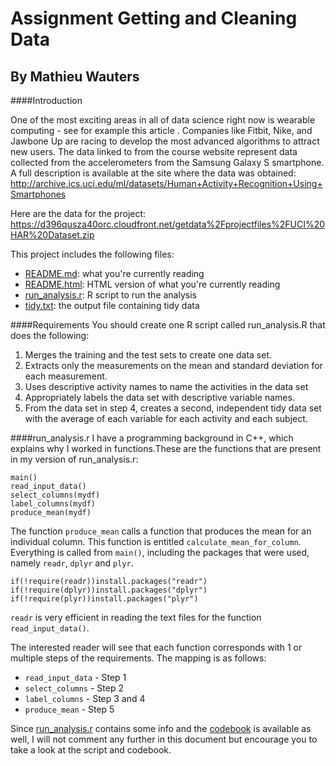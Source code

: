 # Assignment Getting and Cleaning Data
## By Mathieu Wauters

####Introduction

One of the most exciting areas in all of data science right now is wearable computing - see for example  this article . Companies like Fitbit, Nike, and Jawbone Up are racing to develop the most advanced algorithms to attract new users. The data linked to from the course website represent data collected from the accelerometers from the Samsung Galaxy S smartphone. A full description is available at the site where the data was obtained: http://archive.ics.uci.edu/ml/datasets/Human+Activity+Recognition+Using+Smartphones 

Here are the data for the project: https://d396qusza40orc.cloudfront.net/getdata%2Fprojectfiles%2FUCI%20HAR%20Dataset.zip 

This project includes the following files:


- [README.md](https://github.com/thieumbaland/getting_and_cleaning_data/blob/master/README.md): what you're currently reading
- [README.html](https://github.com/thieumbaland/getting_and_cleaning_data/blob/master/README.html): HTML version of what you're currently reading
- [run_analysis.r](https://github.com/thieumbaland/getting_and_cleaning_data/blob/master/run_analysis.r): R script to run the analysis
- [tidy.txt](https://github.com/thieumbaland/getting_and_cleaning_data/blob/master/tidy.txt): the output file containing tidy data

####Requirements
You should create one R script called run_analysis.R that does the following:


1. Merges the training and the test sets to create one data set.
2. Extracts only the measurements on the mean and standard deviation for each measurement. 
3. Uses descriptive activity names to name the activities in the data set
4. Appropriately labels the data set with descriptive variable names. 
5. From the data set in step 4, creates a second, independent tidy data set with the average of each variable for each activity and each subject.

####run_analysis.r
I have a programming background in C++, which explains why I worked in functions.These are the functions that are present in my version of run_analysis.r:
```
main()
read_input_data()
select_columns(mydf)
label_columns(mydf)
produce_mean(mydf)
```
The function `produce_mean` calls a function that produces the mean for an individual column. This function is entitled `calculate_mean_for_column`. Everything is called from `main()`, including the packages that were used, namely ```readr```, ```dplyr``` and ```plyr```.
```
if(!require(readr))install.packages("readr")
if(!require(dplyr))install.packages("dplyr")
if(!require(plyr))install.packages("plyr")
```

```readr``` is very efficient in reading the text files for the function ```read_input_data()```.

The interested reader will see that each function corresponds with 1 or multiple steps of the requirements. The mapping is as follows:

- ```read_input_data``` - Step 1
- ```select_columns``` - Step 2
- ```label_columns``` - Step 3 and 4
- ```produce_mean``` - Step 5

Since [run_analysis.r](https://github.com/thieumbaland/getting_and_cleaning_data/blob/master/run_analysis.r) contains some info and the [codebook](https://github.com/thieumbaland/getting_and_cleaning_data/blob/master/codebook.html) is available as well, I will not comment any further in this document but encourage you to take a look at the script and codebook.

